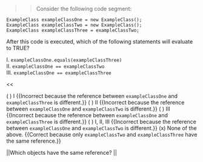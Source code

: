 >>Consider the following code segment:

```
ExampleClass exampleClassOne = new ExampleClass();
ExampleClass exampleClassTwo = new ExampleClass();
ExampleClass exampleClassThree = exampleClassTwo;
```

<p>After this code is executed, which of the following statements will evaluate to TRUE?</p>
<p>I.   <code>exampleClassOne.equals(exampleClassThree)</code><br/>
II.  <code>exampleClassOne == exampleClassTwo</code><br/>
III. <code>exampleClassOne == exampleClassThree</code></p>
<<

( ) I {{Incorrect because the reference between <code>exampleClassOne</code> and <code>exampleClassThree</code> is different.}}
( ) II {{Incorrect because the reference between <code>exampleClassOne</code> and <code>exampleClassTwo</code> is different.}}
( ) III {{Incorrect because the reference between <code>exampleClassOne</code> and <code>exampleClassThree</code> is different.}}
( ) I, II, III {{Incorrect because the reference between <code>exampleClassOne</code> and <code>exampleClassTwo</code> is different.}}
(x) None of the above. {{Correct because only <code>exampleClassTwo</code> and <code>exampleClassThree</code> have the same reference.}}

||Which objects have the same reference? ||
